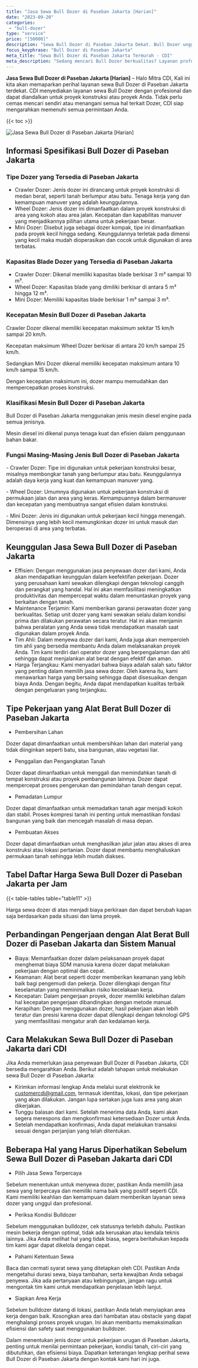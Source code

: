 ```yaml
---
title: "Jasa Sewa Bull Dozer di Paseban Jakarta [Harian]"
date: "2023-09-20"
categories:
 - "bull-dozer"
type: "service"
price: "[50000]"
description: "Sewa Bull Dozer di Paseban Jakarta Dekat. Bull Dozer unggulan untuk kebutuhan proyek konstruksi dengan performa maksimal. Hubungi kami untuk informasi lebih detail."
focus_keyphrase: "Bull Dozer di Paseban Jakarta"
meta_title: "Sewa Bull Dozer di Paseban Jakarta Termurah - CDI"
meta_description: "Sedang mencari Bull Dozer berkualitas? Layanan profesional kami siap melayani dengan solusi optimal. Segera hubungi kami."
---
```


**Jasa Sewa Bull Dozer di Paseban Jakarta [Harian]** – Halo Mitra CDI, Kali ini kita akan memaparkan perihal layanan sewa Bull Dozer di Paseban Jakarta terdekat. CDI menyediakan layanan sewa Bull Dozer dengan profesional dan dapat diandalkan untuk proyek konstruksi atau proyek Anda. Tidak perlu cemas mencari sendiri atau menangani semua hal terkait Dozer, CDI siap mengarahkan memenuhi semua permintaan Anda.

{{< toc >}}

![Jasa Sewa Bull Dozer di Paseban Jakarta [Harian]](/images/bull-dozer/bull-dozer-25.jpg)

## Informasi Spesifikasi Bull Dozer di Paseban Jakarta

### Tipe Dozer yang Tersedia di Paseban Jakarta

*   Crawler Dozer: Jenis dozer ini dirancang untuk proyek konstruksi di medan berat, seperti tanah berlumpur atau batu. Tenaga kerja yang dan kemampuan manuver yang adalah keunggulannya.
*   Wheel Dozer: Jenis dozer ini dimanfaatkan dalam proyek konstruksi di area yang kokoh atau area jalan. Kecepatan dan kapabilitas manuver yang menjadikannya pilihan utama untuk pekerjaan besar.
*   Mini Dozer: Disebut juga sebagai dozer kompak, tipe ini dimanfaatkan pada proyek kecil hingga sedang. Keunggulannya terletak pada dimensi yang kecil maka mudah dioperasikan dan cocok untuk digunakan di area terbatas.

### Kapasitas Blade Dozer yang Tersedia di Paseban Jakarta

*   Crawler Dozer: Dikenal memiliki kapasitas blade berkisar 3 m³ sampai 10 m³.
*   Wheel Dozer: Kapasitas blade yang dimiliki berkisar di antara 5 m³ hingga 12 m³.
*   Mini Dozer: Memiliki kapasitas blade berkisar 1 m³ sampai 3 m³.

### Kecepatan Mesin Bull Dozer di Paseban Jakarta

Crawler Dozer dikenal memiliki kecepatan maksimum sekitar 15 km/h sampai 20 km/h.

Kecepatan maksimum Wheel Dozer berkisar di antara 20 km/h sampai 25 km/h.

Sedangkan Mini Dozer dikenal memiliki kecepatan maksimum antara 10 km/h sampai 15 km/h.

Dengan kecepatan maksimum ini, dozer mampu memudahkan dan mempercepatkan proses konstruksi.

### Klasifikasi Mesin Bull Dozer di Paseban Jakarta

Bull Dozer di Paseban Jakarta menggunakan jenis mesin diesel engine pada semua jenisnya.

Mesin diesel ini dikenal punya tenaga kuat dan efisien dalam penggunaan bahan bakar.

### Fungsi Masing-Masing Jenis Bull Dozer di Paseban Jakarta

\- Crawler Dozer: Tipe ini digunakan untuk pekerjaan konstruksi besar, misalnya membongkar tanah yang berlumpur atau batu. Keunggulannya adalah daya kerja yang kuat dan kemampuan manuver yang.

\- Wheel Dozer: Umumnya digunakan untuk pekerjaan konstruksi di permukaan jalan dan area yang keras. Kemampuannya dalam bermanuver dan kecepatan yang membuatnya sangat efisien dalam konstruksi.

\- Mini Dozer: Jenis ini digunakan untuk pekerjaan kecil hingga menengah. Dimensinya yang lebih kecil memungkinkan dozer ini untuk masuk dan beroperasi di area yang terbatas.

## Keunggulan Jasa Sewa Bull Dozer di Paseban Jakarta

*   Effisien: Dengan menggunakan jasa penyewaan dozer dari kami, Anda akan mendapatkan keunggulan dalam keefektifan pekerjaan. Dozer yang perusahaan kami sewakan dilengkapi dengan teknologi canggih dan perangkat yang handal. Hal ini akan memfasilitasi meningkatkan produktivitas dan mempercepat waktu dalam menuntaskan proyek yang berkaitan dengan tanah.
*   Maintenance Terjamin: Kami memberikan garansi perawatan dozer yang berkualitas. Setiap unit dozer yang kami sewakan selalu dalam kondisi prima dan dilakukan perawatan secara teratur. Hal ini akan menjamin bahwa peralatan yang Anda sewa tidak mendapatkan masalah saat digunakan dalam proyek Anda.
*   Tim Ahli: Dalam menyewa dozer dari kami, Anda juga akan memperoleh tim ahli yang bersedia membantu Anda dalam melaksanakan proyek Anda. Tim kami terdiri dari operator dozer yang berpengalaman dan ahli sehingga dapat menjalankan alat berat dengan efektif dan aman.
*   Harga Terjangkau: Kami menyadari bahwa biaya adalah salah satu faktor yang penting dalam memilih jasa sewa dozer. Oleh karena itu, kami menawarkan harga yang bersaing sehingga dapat disesuaikan dengan biaya Anda. Dengan begitu, Anda dapat mendapatkan kualitas terbaik dengan pengeluaran yang terjangkau.

## Tipe Pekerjaan yang Alat Berat Bull Dozer di Paseban Jakarta

*   Pembersihan Lahan

Dozer dapat dimanfaatkan untuk membersihkan lahan dari material yang tidak diinginkan seperti batu, sisa bangunan, atau vegetasi liar.
*   Penggalian dan Pengangkatan Tanah

Dozer dapat dimanfaatkan untuk menggali dan memindahkan tanah di tempat konstruksi atau proyek pembangunan lainnya. Dozer dapat mempercepat proses pengerukan dan pemindahan tanah dengan cepat.
*   Pemadatan Lumpur

Dozer dapat dimanfaatkan untuk memadatkan tanah agar menjadi kokoh dan stabil. Proses kompresi tanah ini penting untuk memastikan fondasi bangunan yang baik dan mencegah masalah di masa depan.
*   Pembuatan Akses

Dozer dapat dimanfaatkan untuk menghasilkan jalur jalan atau akses di area konstruksi atau lokasi pertanian. Dozer dapat membantu menghaluskan permukaan tanah sehingga lebih mudah diakses.

## Tabel Daftar Harga Sewa Bull Dozer di Paseban Jakarta per Jam

{{< table-tables table="table11" >}}

Harga sewa dozer di atas menjadi biaya perkiraan dan dapat berubah kapan saja berdasarkan pada situasi dan lama proyek.

## Perbandingan Pengerjaan dengan Alat Berat Bull Dozer di Paseban Jakarta dan Sistem Manual

*   Biaya: Memanfaatkan dozer dalam pelaksanaan proyek dapat menghemat biaya SDM manusia karena dozer dapat melakukan pekerjaan dengan optimal dan cepat.
*   Keamanan: Alat berat seperti dozer memberikan keamanan yang lebih baik bagi pengemudi dan pekerja. Dozer dilengkapi dengan fitur keselamatan yang meminimalkan risiko kecelakaan kerja.
*   Kecepatan: Dalam pengerjaan proyek, dozer memiliki kelebihan dalam hal kecepatan pengerjaan dibandingkan dengan metode manual.
*   Kerapihan: Dengan menggunakan dozer, hasil pekerjaan akan lebih teratur dan presisi karena dozer dapat dilengkapi dengan teknologi GPS yang memfasilitasi mengatur arah dan kedalaman kerja.

## Cara Melakukan Sewa Bull Dozer di Paseban Jakarta dari CDI

Jika Anda memerlukan jasa penyewaan Bull Dozer di Paseban Jakarta, CDI bersedia mengarahkan Anda. Berikut adalah tahapan untuk melakukan sewa Bull Dozer di Paseban Jakarta:

*   Kirimkan informasi lengkap Anda melalui surat elektronik ke customercdi@gmail.com, termasuk identitas, lokasi, dan tipe pekerjaan yang akan dilakukan. Jangan lupa sertakan juga luas area yang akan dikerjakan.
*   Tunggu balasan dari kami. Setelah menerima data Anda, kami akan segera merespons dan mengkonfirmasi ketersediaan Dozer untuk Anda.
*   Setelah mendapatkan konfirmasi, Anda dapat melakukan transaksi sesuai dengan perjanjian yang telah ditentukan.

## Beberapa Hal yang Harus Diperhatikan Sebelum Sewa Bull Dozer di Paseban Jakarta dari CDI

*   Pilih Jasa Sewa Terpercaya

Sebelum menentukan untuk menyewa dozer, pastikan Anda memilih jasa sewa yang terpercaya dan memiliki nama baik yang positif seperti CDI. Kami memiliki keahlian dan kemampuan dalam memberikan layanan sewa dozer yang unggul dan profesional.
*   Periksa Kondisi Bulldozer

Sebelum menggunakan bulldozer, cek statusnya terlebih dahulu. Pastikan mesin bekerja dengan optimal, tidak ada kerusakan atau kendala teknis lainnya. Jika Anda melihat hal yang tidak biasa, segera beritahukan kepada tim kami agar dapat dikelola dengan cepat.
*   Pahami Ketentuan Sewa

Baca dan cermati syarat sewa yang ditetapkan oleh CDI. Pastikan Anda mengetahui durasi sewa, biaya tambahan, serta kewajiban Anda sebagai penyewa. Jika ada pertanyaan atau kebingungan, jangan ragu untuk mengontak tim kami untuk mendapatkan penjelasan lebih lanjut.
*   Siapkan Area Kerja

Sebelum bulldozer datang di lokasi, pastikan Anda telah menyiapkan area kerja dengan baik. Kosongkan area dari hambatan atau obstacle yang dapat menghalangi proses proyek urugan. Ini akan membantu memaksimalkan efisiensi dan safety saat menggunakan bulldozer.

Dalam menentukan jenis dozer untuk pekerjaan urugan di Paseban Jakarta, penting untuk menilai permintaan pekerjaan, kondisi tanah, ciri-ciri yang dibutuhkan, dan efisiensi biaya. Dapatkan keterangan lengkap perihal sewa Bull Dozer di Paseban Jakarta dengan kontak kami hari ini juga.